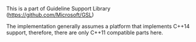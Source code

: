 This is a part of Guideline Support Library (https://github.com/Microsoft/GSL)

The implementation generally assumes a platform that implements C++14 support,
therefore, there are only C++11 compatible parts here.
